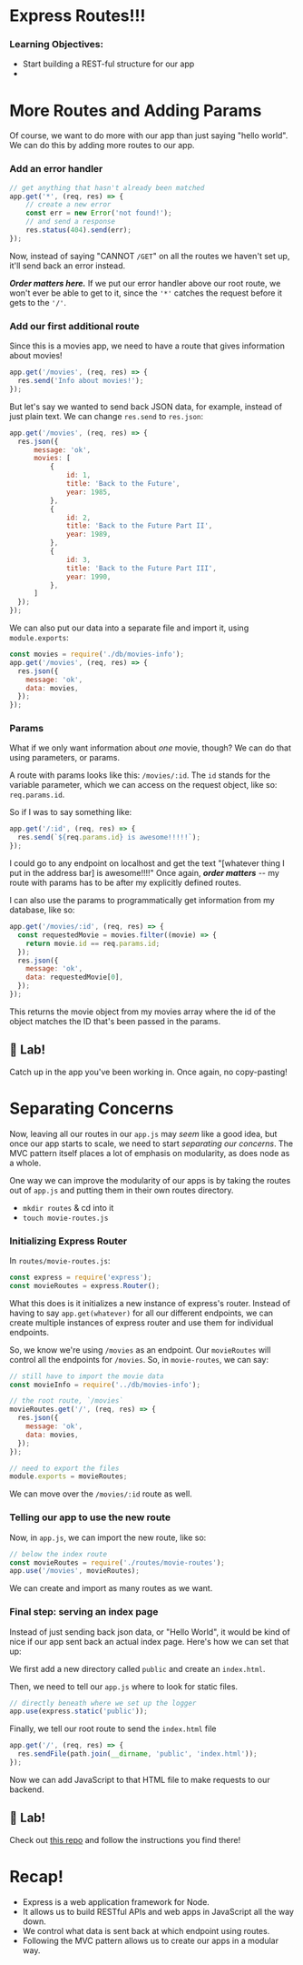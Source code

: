 # Express Routes!!!

### Learning Objectives:

- Start building a REST-ful structure for our app
- 

# More Routes and Adding Params

Of course, we want to do more with our app than just saying "hello world". We can do this by adding more routes to our app.

### Add an error handler

```js
// get anything that hasn't already been matched
app.get('*', (req, res) => {
    // create a new error
    const err = new Error('not found!');
    // and send a response
    res.status(404).send(err);
});
```

Now, instead of saying "CANNOT `/GET`" on all the routes we haven't set up, it'll send back an error instead.

***Order matters here.*** If we put our error handler above our root route, we won't ever be able to get to it, since the `'*'` catches the request before it gets to the `'/'`. 

### Add our first additional route

Since this is a movies app, we need to have a route that gives information about movies!

```js
app.get('/movies', (req, res) => {
  res.send('Info about movies!');
});
```

But let's say we wanted to send back JSON data, for example, instead of just plain text. We can change `res.send` to `res.json`:


```js
app.get('/movies', (req, res) => {
  res.json({
      message: 'ok',
      movies: [
          {
              id: 1,
              title: 'Back to the Future',
              year: 1985,
          },
          {
              id: 2,
              title: 'Back to the Future Part II',
              year: 1989,
          },
          {
              id: 3,
              title: 'Back to the Future Part III',
              year: 1990,
          },
      ]
  });
});
```

We can also put our data into a separate file and import it, using `module.exports`:

```js
const movies = require('./db/movies-info');
app.get('/movies', (req, res) => {
  res.json({
    message: 'ok',
    data: movies,
  });
});
```

### Params

What if we only want information about _one_ movie, though? We can do that using parameters, or params.

A route with params looks like this: `/movies/:id`. The `id` stands for the variable parameter, which we can access on the request object, like so: `req.params.id`.

So if I was to say something like:

```js
app.get('/:id', (req, res) => {
  res.send(`${req.params.id} is awesome!!!!!`);
});
```

I could go to any endpoint on localhost and get the text "[whatever thing I put in the address bar] is awesome!!!!" Once again, ***order matters*** -- my route with params has to be after my explicitly defined routes.

I can also use the params to programmatically get information from my database, like so:

```js
app.get('/movies/:id', (req, res) => {
  const requestedMovie = movies.filter((movie) => {
    return movie.id == req.params.id;
  });
  res.json({
    message: 'ok',
    data: requestedMovie[0],
  });
});
```

This returns the movie object from my movies array where the id of the object matches the ID that's been passed in the params.

## 🚀 Lab!

Catch up in the app you've been working in. Once again, no copy-pasting!

# Separating Concerns

Now, leaving all our routes in our `app.js` may _seem_ like a good idea, but once our app starts to scale, we need to start _separating our concerns_. The MVC pattern itself places a lot of emphasis on modularity, as does node as a whole. 

One way we can improve the modularity of our apps is by taking the routes out of `app.js` and putting them in their own routes directory. 

- `mkdir routes` & cd into it
- `touch movie-routes.js`

### Initializing Express Router

In `routes/movie-routes.js`:

```js
const express = require('express');
const movieRoutes = express.Router();
```

What this does is it initializes a new instance of express's router. Instead of having to say `app.get(whatever)` for all our different endpoints, we can create multiple instances of express router and use them for individual endpoints.

So, we know we're using `/movies` as an endpoint. Our `movieRoutes` will control all the endpoints for `/movies`. So, in `movie-routes`, we can say:

```js
// still have to import the movie data
const movieInfo = require('../db/movies-info');

// the root route, `/movies`
movieRoutes.get('/', (req, res) => {
  res.json({
    message: 'ok',
    data: movies,
  });
});

// need to export the files
module.exports = movieRoutes;
```

We can move over the `/movies/:id` route as well.

### Telling our app to use the new route

Now, in `app.js`, we can import the new route, like so:

```js
// below the index route
const movieRoutes = require('./routes/movie-routes');
app.use('/movies', movieRoutes);
```

We can create and import as many routes as we want. 

### Final step: serving an index page

Instead of just sending back json data, or "Hello World", it would be kind of nice if our app sent back an actual index page. Here's how we can set that up:

We first add a new directory called `public` and create an `index.html`. 

Then, we need to tell our `app.js` where to look for static files.

```js
// directly beneath where we set up the logger
app.use(express.static('public'));
```

Finally, we tell our root route to send the `index.html` file 

```js
app.get('/', (req, res) => {
  res.sendFile(path.join(__dirname, 'public', 'index.html'));
});
```

Now we can add JavaScript to that HTML file to make requests to our backend.

## 🚀 Lab!

Check out [this repo](https://git.generalassemb.ly/wdi-nyc-delorean/LAB_U02_D05_Candy-Routes) and follow the instructions you find there!

# Recap!

- Express is a web application framework for Node.
- It allows us to build RESTful APIs and web apps in JavaScript all the way down.
- We control what data is sent back at which endpoint using routes.
- Following the MVC pattern allows us to create our apps in a modular way.
